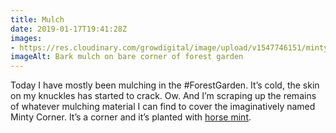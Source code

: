 ```yaml
---
title: Mulch
date: 2019-01-17T19:41:28Z
images: 
- https://res.cloudinary.com/growdigital/image/upload/v1547746151/mintycorner-7C4BD5DC.jpg
imageAlt: Bark mulch on bare corner of forest garden
---
```


Today I have mostly been mulching in the #ForestGarden. It’s cold, the skin on my knuckles has started to crack. Ow. And I’m scraping up the remains of whatever mulching material I can find to cover the imaginatively named Minty Corner. It’s a corner and it’s planted with [horse mint](https://en.wikipedia.org/wiki/Mentha_longifolia). 
